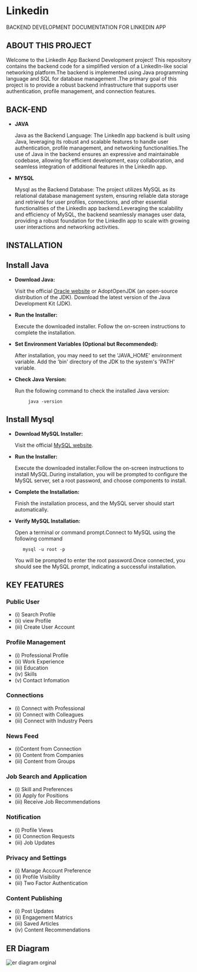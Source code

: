 # Linkedin

BACKEND DEVELOPMENT DOCUMENTATION FOR LINKEDIN APP

 ## ABOUT THIS PROJECT
Welcome to the LinkedIn App Backend Development project! This repository contains the backend code for a simplified version of a LinkedIn-like social networking platform.The backend is implemented using Java programming language and  SQL for database management .The primary goal of this project is to provide a robust backend infrastructure that supports user authentication, profile management, and connection features.

## BACK-END
- __JAVA__

  Java as the Backend Language:
  The LinkedIn app backend is built using Java, leveraging its robust and scalable features to handle user authentication, profile 
  management, and networking functionalities.The use of Java in the backend ensures an expressive and maintainable codebase, 
  allowing for efficient development, easy collaboration, and seamless integration of additional features in the LinkedIn app.
  
- __MYSQL__
  
  Mysql as the Backend Database:
  The project utilizes MySQL as its relational database management system, ensuring reliable data storage and retrieval for user profiles, 
  connections, and other essential functionalities of the LinkedIn app backend.Leveraging the scalability and efficiency of MySQL, the 
  backend seamlessly manages user data, providing a robust foundation for the LinkedIn app to scale with growing user interactions and 
  networking activities.

## INSTALLATION 

## Install Java
- __Download Java:__
  
  Visit the official [Oracle website](https://www.oracle.com/java/technologies/downloads/) or AdoptOpenJDK (an open-source distribution of the JDK).
  Download the latest version of the Java Development Kit (JDK).

- __Run the Installer:__

  Execute the downloaded installer.
  Follow the on-screen instructions to complete the installation.

- __Set Environment Variables (Optional but Recommended):__
  
  After installation, you may need to set the 'JAVA_HOME' environment variable.
  Add the 'bin' directory of the JDK to the system's 'PATH' variable.

 - __Check Java Version:__
    
    Run the following command to check the installed Java version:
    
            java -version

## Install Mysql
- __Download MySQL Installer:__

  Visit the official [MySQL website](https://www.mysql.com/downloads/).

 - __Run the Installer:__

   Execute the downloaded installer.Follow the on-screen instructions to install MySQL.During installation, you will be prompted to configure the MySQL server, set a root password, and choose components to install.

 - __Complete the Installation:__

   Finish the installation process, and the MySQL server should start automatically.

 - __Verify MySQL Installation:__

   Open a terminal or command prompt.Connect to MySQL using the following command

          mysql -u root -p

   You will be prompted to enter the root password.Once connected, you should see the MySQL prompt, indicating a successful installation.

## KEY FEATURES

### Public User

- (i)   Search Profile
- (ii)  view Profile
- (iii) Create User Account

### Profile Management

- (i)  Professional Profile
- (ii) Work Experience
- (iii) Education
- (iv)  Skills
- (v)  Contact Infomation


### Connections
- (i) Connect with Professional 
- (ii) Connect with Colleagues
- (iii) Connect with Industry Peers


### News Feed
- (i)Content from Connection
- (ii) Content from Companies
- (iii) Content from Groups
  

### Job Search and Application
- (i) Skill and Preferences
- (ii) Apply for Positions
- (iii) Receive Job Recommendations

### Notification
- (i) Profile Views
- (ii) Connection Requests
- (iii) Job Updates

 ### Privacy and Settings
 - (i) Manage Account Preference
 - (ii) Profile Visibility
 - (iii) Two Factor Authentication

### Content Publishing
- (i) Post Updates
- (ii) Engagement Matrics
- (iii) Saved Articles
- (iv) Content Recommendations

## ER Diagram

![er diagram orginal](https://github.com/Sreepurvaja/Linkedin/assets/99593891/5731b470-7ac5-4a69-8224-3f4a9adac66b)
   

  
  
            
   


